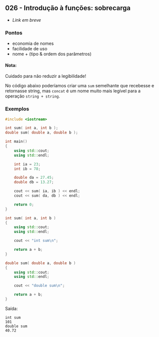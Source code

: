 ## 026 - Introdução à funções: sobrecarga

- *Link em breve*

### Pontos

- economia de nomes
- facilidade de uso
- nome + (tipo & ordem dos parâmetros)

#### Nota:

Cuidado para não reduzir a legibilidade!

No código abaixo poderíamos criar uma `sum` semelhante que recebesse e retornasse string,
mas `concat` é um nome muito mais legível para a operação `string + string`.

### Exemplos

```cpp
#include <iostream>

int sum( int a, int b );
double sum( double a, double b );

int main()
{
    using std::cout;
    using std::endl;

    int ia = 23;
    int ib = 78;

    double da = 27.45;
    double db = 13.27;

    cout << sum( ia, ib ) << endl;
    cout << sum( da, db ) << endl;

    return 0;
}

int sum( int a, int b )
{
    using std::cout;
    using std::endl;

    cout << "int sum\n";

    return a + b;
}

double sum( double a, double b )
{
    using std::cout;
    using std::endl;

    cout << "double sum\n";

    return a + b;
}
```

Saída:

```
int sum
101
double sum
40.72
```
